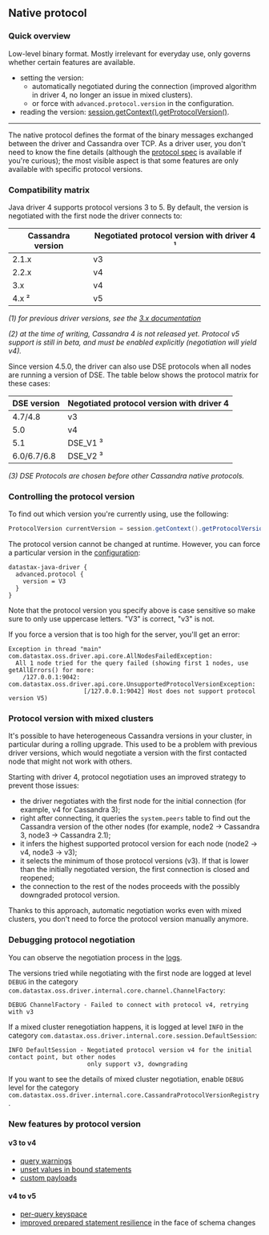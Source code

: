 ## Native protocol

### Quick overview

Low-level binary format. Mostly irrelevant for everyday use, only governs whether certain features
are available.

* setting the version:
  * automatically negotiated during the connection (improved algorithm in driver 4, no longer an
    issue in mixed clusters).
  * or force with `advanced.protocol.version` in the configuration.
* reading the version:
  [session.getContext().getProtocolVersion()][AttachmentPoint.getProtocolVersion].

-----

The native protocol defines the format of the binary messages exchanged between the driver and
Cassandra over TCP. As a driver user, you don't need to know the fine details (although the
[protocol spec] is available if you're curious); the most visible aspect is that some features are
only available with specific protocol versions.

### Compatibility matrix

Java driver 4 supports protocol versions 3 to 5. By default, the version is negotiated with the
first node the driver connects to:

| Cassandra version   | Negotiated protocol version with driver 4 ¹     |
|---------------------|-------------------------------------------------|
| 2.1.x               | v3                                              |
| 2.2.x               | v4                                              |
| 3.x                 | v4                                              |
| 4.x ²               | v5                                              |

*(1) for previous driver versions, see the [3.x documentation][driver3]*

*(2) at the time of writing, Cassandra 4 is not released yet. Protocol v5 support is still in beta,
and must be enabled explicitly (negotiation will yield v4).*

Since version 4.5.0, the driver can also use DSE protocols when all nodes are running a version of
DSE. The table below shows the protocol matrix for these cases:

| DSE version         | Negotiated protocol version with driver 4       |
|---------------------|-------------------------------------------------|
| 4.7/4.8             | v3                                              |
| 5.0                 | v4                                              |
| 5.1                 | DSE_V1 ³                                        |
| 6.0/6.7/6.8         | DSE_V2 ³                                        |

*(3) DSE Protocols are chosen before other Cassandra native protocols.*

### Controlling the protocol version

To find out which version you're currently using, use the following:

```java
ProtocolVersion currentVersion = session.getContext().getProtocolVersion();
```

The protocol version cannot be changed at runtime. However, you can force a particular version in
the [configuration](../configuration/):

```
datastax-java-driver {
  advanced.protocol {
    version = V3
  }
}
```

Note that the protocol version you specify above is case sensitive so make sure to only use uppercase letters.
"V3" is correct, "v3" is not.

If you force a version that is too high for the server, you'll get an error:

```
Exception in thread "main" com.datastax.oss.driver.api.core.AllNodesFailedException:
  All 1 node tried for the query failed (showing first 1 nodes, use getAllErrors() for more:
    /127.0.0.1:9042: com.datastax.oss.driver.api.core.UnsupportedProtocolVersionException:
                     [/127.0.0.1:9042] Host does not support protocol version V5)
```

### Protocol version with mixed clusters

It's possible to have heterogeneous Cassandra versions in your cluster, in particular during a
rolling upgrade. This used to be a problem with previous driver versions, which would negotiate a
version with the first contacted node that might not work with others.

Starting with driver 4, protocol negotiation uses an improved strategy to prevent those issues:

* the driver negotiates with the first node for the initial connection (for example, v4 for
  Cassandra 3);
* right after connecting, it queries the `system.peers` table to find out the Cassandra version of
  the other nodes (for example, node2 → Cassandra 3, node3 → Cassandra 2.1);
* it infers the highest supported protocol version for each node (node2 → v4, node3 → v3);
* it selects the minimum of those protocol versions (v3). If that is lower than the initially
  negotiated version, the first connection is closed and reopened; 
* the connection to the rest of the nodes proceeds with the possibly downgraded protocol version.

Thanks to this approach, automatic negotiation works even with mixed clusters, you don't need to
force the protocol version manually anymore. 

### Debugging protocol negotiation

You can observe the negotiation process in the [logs](../logging/).
 
The versions tried while negotiating with the first node are logged at level `DEBUG` in the category
`com.datastax.oss.driver.internal.core.channel.ChannelFactory`:

```
DEBUG ChannelFactory - Failed to connect with protocol v4, retrying with v3
```

If a mixed cluster renegotiation happens, it is logged at level `INFO` in the category
`com.datastax.oss.driver.internal.core.session.DefaultSession`:

```
INFO DefaultSession - Negotiated protocol version v4 for the initial contact point, but other nodes
                      only support v3, downgrading
```

If you want to see the details of mixed cluster negotiation, enable `DEBUG` level for the category
`com.datastax.oss.driver.internal.core.CassandraProtocolVersionRegistry`.

### New features by protocol version

#### v3 to v4

* [query warnings][ExecutionInfo.getWarnings]
* [unset values in bound statements](../statements/prepared/#unset-values)
* [custom payloads][Request.getCustomPayload]

#### v4 to v5

* [per-query keyspace](../statements/per_query_keyspace)
* [improved prepared statement resilience](../statements/prepared/#prepared-statements-and-schema-changes)
  in the face of schema changes

[protocol spec]: https://github.com/datastax/native-protocol/tree/1.x/src/main/resources
[driver3]: https://docs.datastax.com/en/developer/java-driver/3.10/manual/native_protocol/

[ExecutionInfo.getWarnings]: https://docs.datastax.com/en/drivers/java/4.14/com/datastax/oss/driver/api/core/cql/ExecutionInfo.html#getWarnings--
[Request.getCustomPayload]:  https://docs.datastax.com/en/drivers/java/4.14/com/datastax/oss/driver/api/core/session/Request.html#getCustomPayload--
[AttachmentPoint.getProtocolVersion]: https://docs.datastax.com/en/drivers/java/4.14/com/datastax/oss/driver/api/core/detach/AttachmentPoint.html#getProtocolVersion--
